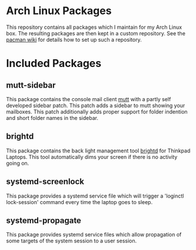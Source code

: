 Arch Linux Packages
===================

This repository contains all packages which I maintain for my Arch Linux box.
The resulting packages are then kept in a custom repository. See the 
[pacman wiki](https://wiki.archlinux.org/index.php/Pacman_tips#Custom_local_repository
"Pacman - custom local repository") for details how to set up such a repository.

Included Packages
=================

mutt-sidebar
------------
This package contains the console mail client [mutt](http://www.mutt.org/ "mutt") with
a partly self developed sidebar patch. This patch adds a sidebar to mutt showing your
mailboxes. This patch additionally adds proper support for folder indention and short
folder names in the sidebar.


brightd
-------
This package contains the back light management tool
[brightd](http://www.pberndt.com/Programme/Linux/brightd/index.html# "brightd") for
Thinkpad Laptops. This tool automatically dims your screen if there is no activity
going on.


systemd-screenlock
------------------
This package provides a systemd service file which will trigger a 'loginctl lock-session'
command every time the laptop goes to sleep.


systemd-propagate
-----------------
This package provides systemd service files which allow propagation of some targets of the
system session to a user session.
